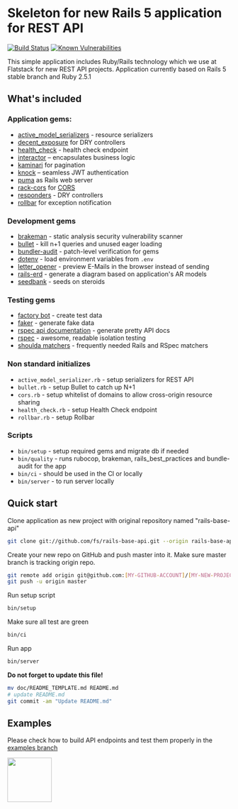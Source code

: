 # Skeleton for new Rails 5 application for REST API

[![Build Status](https://semaphoreci.com/api/v1/fs/rails-base-api/branches/master/shields_badge.svg)](https://semaphoreci.com/fs/rails-base-api)
[![Known Vulnerabilities](https://snyk.io/test/github/fs/rails-base-api/badge.svg)](https://snyk.io/test/github/fs/rails-base-api)

This simple application includes Ruby/Rails technology which we use at Flatstack for new REST API projects. Application currently based on Rails 5 stable branch and Ruby 2.5.1

## What's included

### Application gems:

* [active_model_serializers](https://github.com/rails-api/active_model_serializers) - resource serializers
* [decent_exposure](https://github.com/voxdolo/decent_exposure) for DRY controllers
* [health_check](https://github.com/ianheggie/health_check) - health check endpoint
* [interactor](https://github.com/collectiveidea/interactor) – encapsulates business logic
* [kaminari](https://github.com/amatsuda/kaminari) for pagination
* [knock](https://github.com/nsarno/knock) – seamless JWT authentication
* [puma](https://github.com/puma/puma) as Rails web server
* [rack-cors](https://github.com/cyu/rack-cors) for [CORS](http://en.wikipedia.org/wiki/Cross-origin_resource_sharing)
* [responders](https://github.com/plataformatec/responders) - DRY controllers
* [rollbar](https://github.com/rollbar/rollbar-gem) for exception notification

### Development gems

* [brakeman](https://github.com/presidentbeef/brakeman) - static analysis security vulnerability scanner
* [bullet](https://github.com/flyerhzm/bullet) - kill n+1 queries and unused eager loading
* [bundler-audit](https://github.com/rubysec/bundler-audit) - patch-level verification for gems
* [dotenv](https://github.com/bkeepers/dotenv) - load environment variables from `.env`
* [letter_opener](https://github.com/ryanb/letter_opener) - preview E-Mails in the browser instead of sending
* [rails-erd](https://github.com/voormedia/rails-erd) - generate a diagram based on application's AR models
* [seedbank](https://github.com/james2m/seedbank) - seeds on steroids

### Testing gems

* [factory bot](https://github.com/thoughtbot/factory_bot) - create test data
* [faker](https://github.com/stympy/faker) - generate fake data
* [rspec api documentation](https://github.com/zipmark/rspec_api_documentation) - generate pretty API docs
* [rspec](https://github.com/rspec/rspec) - awesome, readable isolation testing
* [shoulda matchers](http://github.com/thoughtbot/shoulda-matchers) - frequently needed Rails and RSpec matchers

### Non standard initializes

* `active_model_serializer.rb` - setup serializers for REST API
* `bullet.rb` - setup Bullet to catch up N+1
* `cors.rb` - setup whitelist of domains to allow cross-origin resource sharing
* `health_check.rb` - setup Health Check endpoint
* `rollbar.rb` - setup Rollbar

### Scripts

* `bin/setup` - setup required gems and migrate db if needed
* `bin/quality` - runs rubocop, brakeman, rails_best_practices and bundle-audit for the app
* `bin/ci` - should be used in the CI or locally
* `bin/server` - to run server locally

## Quick start

Clone application as new project with original repository named "rails-base-api"

```bash
git clone git://github.com/fs/rails-base-api.git --origin rails-base-api [MY-NEW-PROJECT]
```

Create your new repo on GitHub and push master into it.
Make sure master branch is tracking origin repo.

```bash
git remote add origin git@github.com:[MY-GITHUB-ACCOUNT]/[MY-NEW-PROJECT].git
git push -u origin master
```

Run setup script

```bash
bin/setup
```

Make sure all test are green

```bash
bin/ci
```

Run app

```bash
bin/server
```

**Do not forget to update this file!**

```bash
mv doc/README_TEMPLATE.md README.md
# update README.md
git commit -am "Update README.md"
```

## Examples

Please check how to build API endpoints and test them properly in the
[examples branch](https://github.com/fs/rails-base-api/tree/examples)

[<img src="http://www.flatstack.com/logo.svg" width="100"/>](http://www.flatstack.com)
